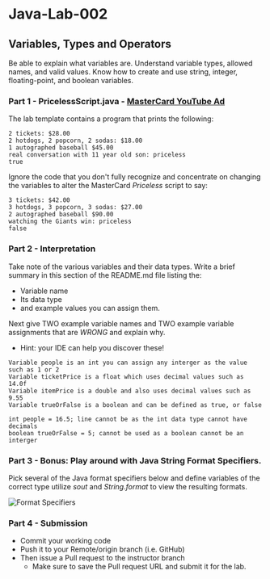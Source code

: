 # Java-Lab-002

## Variables, Types and Operators

Be able to explain what variables are. Understand variable types, allowed names, and valid values.
Know how to create and use string, integer, floating-point, and boolean variables.

### Part 1 - PricelessScript.java - [MasterCard YouTube Ad](https://www.youtube.com/watch?v=Q_6stXKGuHo)

The lab template contains a program that prints the following:
```
2 tickets: $28.00
2 hotdogs, 2 popcorn, 2 sodas: $18.00
1 autographed baseball $45.00
real conversation with 11 year old son: priceless
true
```

Ignore the code that you don't fully recognize and concentrate on changing the variables to alter the MasterCard *Priceless* script to say:
```
3 tickets: $42.00
3 hotdogs, 3 popcorn, 3 sodas: $27.00
2 autographed baseball $90.00
watching the Giants win: priceless
false
```

### Part 2 - Interpretation
Take note of the various variables and their data types. Write a brief summary in this section of the README.md file listing the:
* Variable name
* Its data type
* and example values you can assign them.

Next give TWO example variable names and TWO example variable assignments that are *WRONG* and explain why.
* Hint: your IDE can help you discover these!
```
Variable people is an int you can assign any interger as the value such as 1 or 2
Variable ticketPrice is a float which uses decimal values such as 14.0f
Variable itemPrice is a double and also uses decimal values such as 9.55
Variable trueOrFalse is a boolean and can be defined as true, or false

int people = 16.5; line cannot be as the int data type cannot have decimals
boolean trueOrFalse = 5; cannot be used as a boolean cannot be an interger
```

### Part 3 - Bonus: Play around with Java String Format Specifiers.

Pick several of the Java format specifiers below and define variables of the correct type utilize *sout* and *String.format* to view the resulting formats.

![Format Specifiers](JavaStringFormatSpecifiers.png)

### Part 4 - Submission
* Commit your working code
* Push it to your Remote/origin branch (i.e. GitHub)
* Then issue a Pull request to the instructor branch
    * Make sure to save the Pull request URL and submit it for the lab.